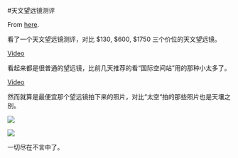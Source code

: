 #天文望远镜测评

From [here](https://yinwang1.substack.com/p/01f).

看了一个天文望远镜测评，对比 $130, $600, $1750 三个价位的天文望远镜。

[Video](https://www.youtube-nocookie.com/embed/lsS6PrrWnhI)

看起来都是很普通的望远镜，比前几天推荐的看“国际空间站”用的那种小太多了。

[Video](https://www.youtube-nocookie.com/embed/0yuQOO2jA1I)

然而就算是最便宜那个望远镜拍下来的照片，对比“太空“拍的那些照片也是天壤之别。

![](https://substackcdn.com/image/fetch/w_1456,c_limit,f_auto,q_auto:good,fl_progressive:steep/https%3A%2F%2Fbucketeer-e05bbc84-baa3-437e-9518-adb32be77984.s3.amazonaws.com%2Fpublic%2Fimages%2F41926b9e-8d02-4029-b600-c16a2995753d_2388x1582.jpeg)

![](https://substackcdn.com/image/fetch/w_1456,c_limit,f_auto,q_auto:good,fl_progressive:steep/https%3A%2F%2Fbucketeer-e05bbc84-baa3-437e-9518-adb32be77984.s3.amazonaws.com%2Fpublic%2Fimages%2Fab6ef0f4-2133-497d-bae3-b65bae4f272d_2388x1630.jpeg)

一切尽在不言中了。
